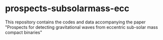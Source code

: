 # prospects-subsolarmass-ecc
This repository contains the codes and data accompanying the paper "Prospects for detecting gravitational waves from eccentric sub-solar mass compact binaries"
